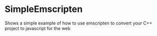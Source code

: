 # SimpleEmscripten
Shows a simple example of how to use emscripten to convert your C++ project to javascript for the web
